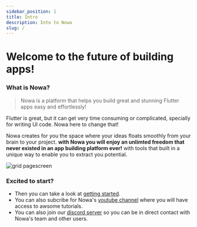 ```yaml
---
sidebar_position: 1
title: Intro 
description: Into to Nowa
slug: /
---
```


# Welcome to the future of building apps!

### What is Nowa?

> Nowa is a platform that helps you build great and stunning Flutter apps easy and effortlessly! 

Flutter is great, but it can get very time consuming or complicated, specially for writing UI code. Nowa here to change that! 

Nowa creates for you the space where your ideas floats smoothly from your brain to your project.  **with Nowa you will enjoy an unlimted freedom that never existed in an app building platform ever!** with tools that built in a unique way to enable you  to extract you potential.

![grid pagescreen](https://user-images.githubusercontent.com/85486126/172159851-7ef3d244-83aa-4591-ad77-fefd8662aef7.png)

### Excited to start?
* Then you can take a look at [getting started](getting_started.md). 
* You can also subcribe for Nowa's [youtube channel](https://www.youtube.com/channel/UCvP7LKeb2sW1yTUqHAFEKOw) where you will have access to awsome tutorials.
* You can also join our [discord server](https://discord.com/invite/ByKfn3H7gX) so you can be in direct contact with Nowa's team and other users.


